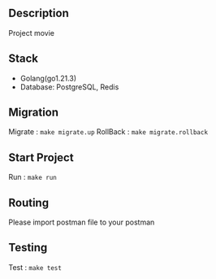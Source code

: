 ## Description
Project movie

## Stack 
- Golang(go1.21.3)
- Database: PostgreSQL, Redis

## Migration
Migrate : `make migrate.up`
RollBack : `make migrate.rollback`

## Start Project
Run : `make run`

## Routing
Please import postman file to your postman

## Testing
Test : `make test`